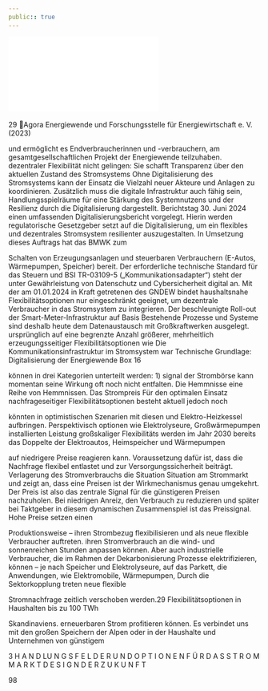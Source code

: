 ```yaml
---
public:: true
---
```

![./pages/page100.pdf](../assets/./pages/page100.pdf)




29	Agora Energiewende und Forschungsstelle für Energiewirtschaft e. V. (2023)

und ermöglicht es Endverbraucherinnen und -verbrauchern, am gesamtgesellschaftlichen Projekt der Energiewende teilzuhaben.
dezentraler Flexibilität nicht gelingen: Sie schafft Transparenz über den aktuellen Zustand des Stromsystems
Ohne Digitalisierung des Stromsystems kann der Einsatz
die Vielzahl neuer Akteure und Anlagen zu koordinieren.
Zusätzlich muss die digitale Infrastruktur auch fähig sein,
Handlungsspielräume für eine Stärkung des Systemnutzens und der Resilienz durch die Digitalisierung dargestellt.
Berichtstag 30. Juni 2024 einen umfassenden Digitalisierungsbericht vorgelegt. Hierin werden regulatorische
Gesetzgeber setzt auf die Digitalisierung, um ein flexibles und dezentrales Stromsystem resilienter auszugestalten. In Umsetzung dieses Auftrags hat das BMWK zum

Schalten von Erzeugungsanlagen und steuerbaren Verbrauchern (E-Autos, Wärmepumpen, Speicher) bereit. Der
erforderliche technische Standard für das Steuern und
BSI TR-03109-5 („Kommunikationsadapter“) steht der
unter Gewährleistung von Datenschutz und Cybersicherheit digital an. Mit der am 01.01.2024 in Kraft getretenen
des GNDEW bindet haushaltsnahe Flexibilitätsoptionen
nur eingeschränkt geeignet, um dezentrale Verbraucher in das Stromsystem zu integrieren. Der beschleunigte Roll-out der Smart-Meter-Infrastruktur auf Basis
Bestehende Prozesse und Systeme sind deshalb heute
dem Datenaustausch mit Großkraftwerken ausgelegt.
ursprünglich auf eine begrenzte Anzahl größerer, mehrheitlich erzeugungsseitiger Flexibilitätsoptionen wie
Die Kommunikationsinfrastruktur im Stromsystem war
Technische Grundlage: Digitalisierung der Energiewende
Box 16

können in drei Kategorien unterteilt werden: 1)
signal der Strombörse kann momentan seine Wirkung oft noch nicht entfalten. Die Hemmnisse
eine Reihe von Hemmnissen. Das Strompreis­
Für den optimalen Einsatz nachfrageseitiger Flexibilitätsoptionen besteht aktuell jedoch noch

könnten in optimistischen Szenarien mit diesen
und Elektro-Heizkessel aufbringen. Perspektivisch
optionen wie Elektrolyseure, Großwärmepumpen
installierten Leistung großskaliger Flexibilitäts­
werden im Jahr 2030 bereits das Doppelte der
Elektroautos, Heimspeicher und Wärmepumpen

auf niedrigere Preise reagieren kann.
Voraussetzung dafür ist, dass die Nachfrage flexibel
entlastet und zur Versorgungssicherheit beiträgt.
Verlagerung des Stromverbrauchs die Situation
Situation am Strommarkt und zeigt an, dass eine
Preisen ist der Wirkmechanismus genau umgekehrt. Der Preis ist also das zentrale Signal für die
günstigeren Preisen nachzuholen. Bei niedrigen
Anreiz, den Verbrauch zu reduzieren und später bei
Taktgeber in diesem dynamischen Zusammenspiel ist das Preissignal. Hohe Preise setzen einen

Produktionsweise – ihren Strombezug flexibilisieren und als neue flexible Verbraucher auftreten.
ihren Stromverbrauch an die wind- und sonnenreichen Stunden anpassen können. Aber auch industrielle Verbraucher, die im Rahmen der Dekarbonisierung Prozesse elektrifizieren, können – je nach
Speicher und Elektrolyseure, auf das Parkett, die
Anwendungen, wie Elektromobile, Wärmepumpen,
Durch die Sektorkopplung treten neue flexible

Stromnachfrage zeitlich verschoben werden.29
Flexibilitätsoptionen in Haushalten bis zu 100 TWh

Skandinaviens.
erneuerbaren Strom profitieren können. Es verbindet uns mit den großen Speichern der Alpen oder
in der Haushalte und Unternehmen von günstigem

3 H A N D LU N G S F E L D E R U N D O P T I O N E N F Ü R D A S S T R O M M A R K T D E S I G N D E R Z U K U N F T

98
